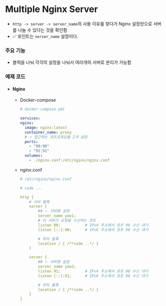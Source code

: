 # Multiple Nginx Server

- `http -> server -> server_name`의 사용 이유를 찾다가 Nginx 설정만으로 서버를 나눌 수 있다는 것을 확인함
- ✅ 포인트는 `server_name` 설정이다.

### 주요 기능

- 블럭을 나눠 각각의 설정을 나눠서 여러개의 서버로 분리가 가능함

### 예제 코드

- #### Nginx

  - Docker-compose

    ```yaml
    # docker-compose.yml

    services:
    nginx:
      image: nginx:latest
      container_name: proxy
      # ⭐️ 접근하는 포트포워딩을 2개 설정
      ports:
        - "90:90"
        - "91:91"
      volumes:
        - ./nginx.conf:/etc/nginx/nginx.conf
    ```

  - nginx.conf

    ```yaml
    # /etc/nginx/nginx.conf

    # code ...

    http {
        # 서버 블록
        server {
            ## ✨ 서버명 설정
            server_name yoo1;
            # 이 서버가 요청을 수신하는 포트
            listen 90;           # IPv4 주소에서 포트 90 수신 대기
            listen [::]:90;      # IPv6 주소에서 포트 90 수신 대기

            # 위치 블록
            location / { /**code ..*/ }
        }

        server {
            ## ✨ 서버명 설정
            server_name yoo2;
            listen 91;           # IPv4 주소에서 포트 90 수신 대기
            listen [::]:91;      # IPv6 주소에서 포트 90 수신 대기

            # 위치 블록
            location / { /**code ..*/ }
        }
    }
    ```
